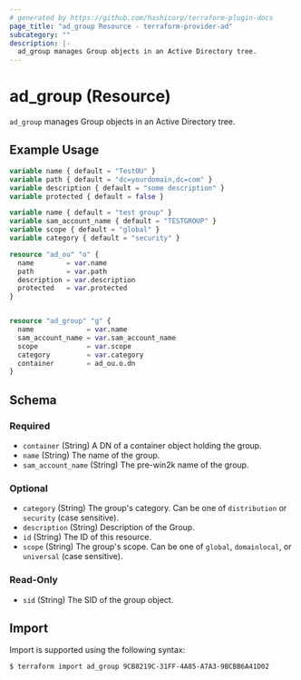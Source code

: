 ```yaml
---
# generated by https://github.com/hashicorp/terraform-plugin-docs
page_title: "ad_group Resource - terraform-provider-ad"
subcategory: ""
description: |-
  ad_group manages Group objects in an Active Directory tree.
---
```


# ad_group (Resource)

`ad_group` manages Group objects in an Active Directory tree.

## Example Usage

```terraform
variable name { default = "TestOU" }
variable path { default = "dc=yourdomain,dc=com" }
variable description { default = "some description" }
variable protected { default = false }

variable name { default = "test group" }
variable sam_account_name { default = "TESTGROUP" }
variable scope { default = "global" }
variable category { default = "security" }

resource "ad_ou" "o" {
  name        = var.name
  path        = var.path
  description = var.description
  protected   = var.protected
}


resource "ad_group" "g" {
  name             = var.name
  sam_account_name = var.sam_account_name
  scope            = var.scope
  category         = var.category
  container        = ad_ou.o.dn
}
```

<!-- schema generated by tfplugindocs -->
## Schema

### Required

- `container` (String) A DN of a container object holding the group.
- `name` (String) The name of the group.
- `sam_account_name` (String) The pre-win2k name of the group.

### Optional

- `category` (String) The group's category. Can be one of `distribution` or `security` (case sensitive).
- `description` (String) Description of the Group.
- `id` (String) The ID of this resource.
- `scope` (String) The group's scope. Can be one of `global`, `domainlocal`, or `universal` (case sensitive).

### Read-Only

- `sid` (String) The SID of the group object.

## Import

Import is supported using the following syntax:

```shell
$ terraform import ad_group 9CB8219C-31FF-4A85-A7A3-9BCBB6A41D02
```
